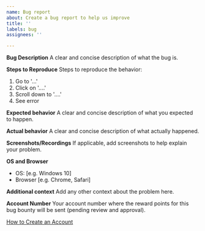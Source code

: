 ```yaml
---
name: Bug report
about: Create a bug report to help us improve
title: ''
labels: bug
assignees: ''

---
```


**Bug Description**
A clear and concise description of what the bug is.

**Steps to Reproduce**
Steps to reproduce the behavior:
1. Go to '...'
2. Click on '....'
3. Scroll down to '....'
4. See error

**Expected behavior**
A clear and concise description of what you expected to happen.

**Actual behavior**
A clear and concise description of what actually happened.

**Screenshots/Recordings**
If applicable, add screenshots to help explain your problem.

**OS and Browser**
 - OS: [e.g. Windows 10]
 - Browser [e.g. Chrome, Safari]

**Additional context**
Add any other context about the problem here.

**Account Number**
Your account number where the reward points for this bug bounty will be sent (pending review and approval).

[How to Create an Account](https://leapchain.com/account-manager/create-an-account)
